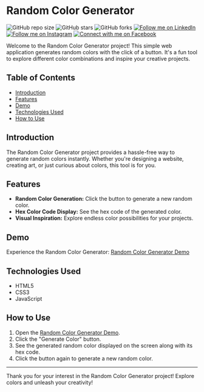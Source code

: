 # Random Color Generator

![GitHub repo size](https://img.shields.io/github/repo-size/rockyhaque/randomColor)
![GitHub stars](https://img.shields.io/github/stars/rockyhaque/randomColor?style=social)
![GitHub forks](https://img.shields.io/github/forks/rockyhaque/rockyhaque?style=social)
[![Follow me on LinkedIn](https://img.shields.io/badge/-LinkedIn-blue?style=flat-square&logo=linkedin&logoColor=white&link=https://www.linkedin.com/in/your-linkedin-handle/)](https://www.linkedin.com/in/your-linkedin-handle/)
[![Follow me on Instagram](https://img.shields.io/badge/-Instagram-E4405F?style=flat-square&logo=instagram&logoColor=white&link=https://www.instagram.com/rocky_haque.10/)](https://www.instagram.com/rocky_haque.10/)
[![Connect with me on Facebook](https://img.shields.io/badge/-Facebook-1877F2?style=flat-square&logo=facebook&logoColor=white&link=https://www.facebook.com/rockyhaquee/)](https://www.facebook.com/rockyhaquee/)

Welcome to the Random Color Generator project! This simple web application generates random colors with the click of a button. It's a fun tool to explore different color combinations and inspire your creative projects.

## Table of Contents

- [Introduction](#introduction)
- [Features](#features)
- [Demo](#demo)
- [Technologies Used](#technologies-used)
- [How to Use](#how-to-use)

## Introduction

The Random Color Generator project provides a hassle-free way to generate random colors instantly. Whether you're designing a website, creating art, or just curious about colors, this tool is for you.

## Features

- **Random Color Generation:** Click the button to generate a new random color.
- **Hex Color Code Display:** See the hex code of the generated color.
- **Visual Inspiration:** Explore endless color possibilities for your projects.

## Demo

Experience the Random Color Generator: [Random Color Generator Demo](https://rockyhaque.github.io/randomColor/)

## Technologies Used

- HTML5
- CSS3
- JavaScript

## How to Use

1. Open the [Random Color Generator Demo](https://rockyhaque.github.io/randomColor/).
2. Click the "Generate Color" button.
3. See the generated random color displayed on the screen along with its hex code.
4. Click the button again to generate a new random color.



---

Thank you for your interest in the Random Color Generator project! Explore colors and unleash your creativity!
